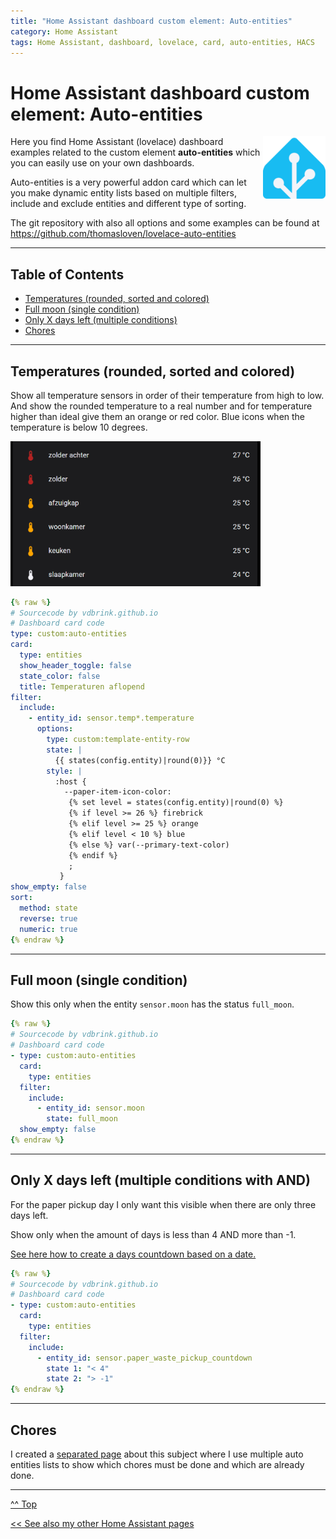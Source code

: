 ```yaml
---
title: "Home Assistant dashboard custom element: Auto-entities"
category: Home Assistant
tags: Home Assistant, dashboard, lovelace, card, auto-entities, HACS
---
```

# Home Assistant dashboard custom element: Auto-entities


<a href="index"><img src="images/home_assistant_logo.png" style="float: right;" alt="Home Assistant logo" height="100px"></a>

Here you find Home Assistant (lovelace) dashboard examples related to the custom element **auto-entities** which you can easily use on your own dashboards.

Auto-entities is a very powerful addon card which can let you make dynamic entity lists based on multiple filters, include and exclude entities and different type of sorting.

The git repository with also all options and some examples can be found at https://github.com/thomasloven/lovelace-auto-entities

---
## Table of Contents
<!-- TOC -->
* [Temperatures (rounded, sorted and colored)](#temperatures-rounded-sorted-and-colored)
* [Full moon (single condition)](#full-moon-single-condition)
* [Only X days left (multiple conditions)](#only-x-days-left-multiple-conditions-with-and)
* [Chores](#chores)
<!-- TOC -->

---

## Temperatures (rounded, sorted and colored)

Show all temperature sensors in order of their temperature from high to low. And show the rounded temperature to a real number and for temperature higher than ideal give them an orange or red color. Blue icons when the temperature is below 10 degrees.

<img src="images_autoentities/temp_round_sorted_color-autoentities.png" alt="Temperatures rounded, sorted and colored" width="400px">

```yaml
{% raw %}
# Sourcecode by vdbrink.github.io
# Dashboard card code
type: custom:auto-entities
card:
  type: entities
  show_header_toggle: false
  state_color: false
  title: Temperaturen aflopend
filter:
  include:
    - entity_id: sensor.temp*.temperature
      options:
        type: custom:template-entity-row
        state: |
          {{ states(config.entity)|round(0)}} °C
        style: |
          :host {
            --paper-item-icon-color:
             {% set level = states(config.entity)|round(0) %}
             {% if level >= 26 %} firebrick
             {% elif level >= 25 %} orange
             {% elif level < 10 %} blue
             {% else %} var(--primary-text-color)
             {% endif %} 
             ;
           }
show_empty: false
sort:
  method: state
  reverse: true
  numeric: true
{% endraw %}
```

---
## Full moon (single condition)

Show this only when the entity `sensor.moon` has the status `full_moon`.

```yaml
{% raw %}
# Sourcecode by vdbrink.github.io
# Dashboard card code
- type: custom:auto-entities
  card:
    type: entities
  filter:
    include:
      - entity_id: sensor.moon
        state: full_moon
  show_empty: false
{% endraw %}
```

---
## Only X days left (multiple conditions with AND)

For the paper pickup day I only want this visible when there are only three days left.

Show only when the amount of days is less than 4 AND more than -1.

[See here how to create a days countdown based on a date.](homeassistant_dashboard_date_time#days-count-down)

```yaml
{% raw %}
# Sourcecode by vdbrink.github.io
# Dashboard card code
- type: custom:auto-entities
  card:
    type: entities
  filter:
    include:
      - entity_id: sensor.paper_waste_pickup_countdown
        state 1: "< 4"
        state 2: "> -1"
{% endraw %}
```

---
## Chores
I created a [separated page](homeassistant_dashboard_chores.md) about this subject where I use multiple auto entities lists to show which chores must be done and which are already done.

---
[^^ Top](#table-of-contents)

[<< See also my other Home Assistant pages](index)
